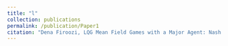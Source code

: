 ```yaml
---
title: "l"
collection: publications
permalink: /publication/Paper1 
citation: "Dena Firoozi, LQG Mean Field Games with a Major Agent: Nash Certainty Equivalence versus Probabilistic Approach"
---
```

<!---This paper is about the number 1. The number 2 is left for future work.-->
<!---[Download paper here](http://academicpages.github.io/files/paper1.pdf)-->
<!---Recommended citation: -->

